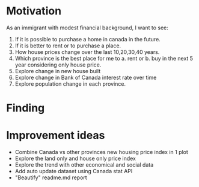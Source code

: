 # Motivation
As an immigrant with modest financial background, I want to see:
1. If it is possible to purchase a home in canada in the future.
2. If it is better to rent or to purchase a place.
3. How house prices change over the last 10,20,30,40 years.
4. Which province is the best place for me to a. rent or b. buy in the next 5 year considering only house price.
5. Explore change in new house built
6. Explore change in Bank of Canada interest rate over time
7. Explore population change in each province.
# Finding

# Improvement ideas
- Combine Canada vs other provinces new housing price index in 1 plot
- Explore the land only and house only price index
- Explore the trend with other economical and social data
- Add auto update dataset using Canada stat API
- "Beautify" readme.md report